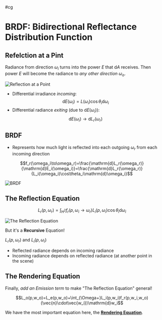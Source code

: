#cg 
# BRDF: Bidirectional Reflectance Distribution Function

## Refelction at a Pint

Radiance from direction $\omega_i$ turns into the power $E$ that $\mathrm{d}A$ receives. Then power $E$ will become the radiance to *any other direction $\omega_o$*.

![Reflection at a Point](Reflection%20at%20a%20Point.png)

- Differential irradiance *incoming*: $$\mathrm{d}E(\omega_i)=L(\omega_i)\cos\theta_i\mathrm{d}\omega_i$$
- Differential radiance *exiting* (due to $\mathrm{d}E(\omega_i)$):$$\mathrm{d}E(\omega_i) \to \mathrm{d}L_r(\omega_r)$$

## BRDF

- Represents how much light is reflected into each outgoing $\omega_r$ from each incoming direction

$$f_r(\omega_i\to\omega_r)=\frac{\mathrm{d}L_r(\omega_r)}{\mathrm{d}E_i(\omega_i)}=\frac{\mathrm{d}L_r(\omega_r)}{L_i(\omega_i)\cos\theta_i\mathrm{d}\omega_i}$$

![BRDF](BRDF.png)

## The Reflection Equation

$$L_r(p,\omega_r)=\int_{H^2}f_r(p,\omega_i\to\omega_r)L_i(p,\omega_i)\cos\theta_i\mathrm{d}\omega_i$$

![The Reflection Equation](The%20Reflection%20Equation.png)

But it's a **Recursive** Equation!

$L_r(p,\omega_r)$ and $L_i(p,\omega_i)$

- Reflected radiance depends on incoming radiance
- Incoming radiance depends on reflected radiance (at another point in the scene)

## The Rendering Equation

Finally, *add an Emission term* to make "The Reflection Equation" general!

$$L_o(p,w_o)=L_e(p,w_o)+\int_{\Omega+}L_i(p,w_i)f_r(p,w_i,w_o)(\vec{n}\cdot\vec{w_i})\mathrm{d}w_i$$

We have the most important equation here, the **[Rendering Equation](Rendering%20Equation.md)**.

